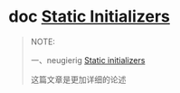 # doc [Static Initializers](https://chromium.googlesource.com/chromium/src/+/HEAD/docs/static_initializers.md)

> NOTE: 
>
> 一、neugierig [Static initializers](http://neugierig.org/software/chromium/notes/2011/08/static-initializers.html)
>
> 这篇文章是更加详细的论述